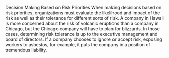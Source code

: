 Decision Making Based on Risk Priorities
When making decisions based on risk priorities, organizations must evaluate the likelihood and impact of the risk as well as their tolerance for different sorts of risk. A company in Hawaii is more concerned about the risk of volcanic eruptions than a company in Chicago, but the Chicago company will have to plan for blizzards. In those cases, determining risk tolerance is up to the executive management and board of directors. If a company chooses to ignore or accept risk, exposing workers to asbestos, for example, it puts the company in a position of tremendous liability. 